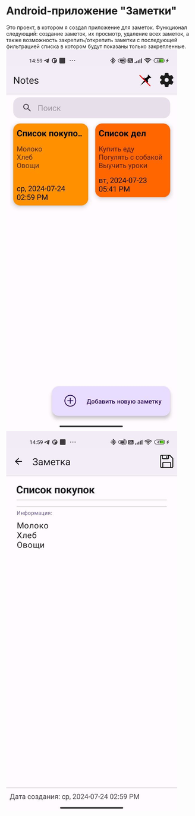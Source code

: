 # Android-приложение "Заметки"
Это проект, в котором я создал приложение для заметок. 
Функционал следующий: создание заметок, их просмотр, удаление всех заметок, а также возможность закрепить/открепить заметки с последующей фильтрацией списка
в котором будут показаны только закрепленные.
![Screenshot](https://github.com/NikitaKucheryavenko/Notes/blob/master/notes_app_screenshot1.jpg)
![Screenshot](https://github.com/NikitaKucheryavenko/Notes/blob/master/notes_app_screenshot2.jpg)
